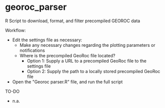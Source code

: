# georoc_parser

R Script to download, format, and filter precompiled GEOROC data

Workflow:
- Edit the settings file as necessary:
  - Make any necessary changes regarding the plotting parameters or notifications
  - Where is the precompiled GeoRoc file located?
    - Option 1: Supply a URL to a precompiled GeoRoc file to the settings file
    - Option 2: Supply the path to a locally stored precompiled GeoRoc file
- Open the "Georoc parser.R" file, and run the full script

TO-DO
- n.a.
